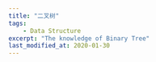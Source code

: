 ```yaml
---
title: "二叉树"
tags:
    - Data Structure
excerpt: "The knowledge of Binary Tree"
last_modified_at: 2020-01-30
---
```


